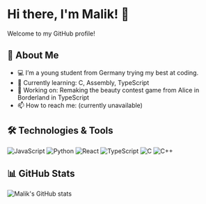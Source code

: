 # Hi there, I'm Malik! 👋

Welcome to my GitHub profile!

## 🚀 About Me

- 💻 I’m a young student from Germany trying my best at coding.
- 🌱 Currently learning: C, Assembly, TypeScript
- 🔭 Working on: Remaking the beauty contest game from Alice in Borderland in TypeScript
- 📫 How to reach me: (currently unavailable)

## 🛠️ Technologies & Tools

![JavaScript](https://img.shields.io/badge/JavaScript-F7DF1E?style=for-the-badge&logo=javascript&logoColor=black)
![Python](https://img.shields.io/badge/Python-3776AB?style=for-the-badge&logo=python&logoColor=white)
![React](https://img.shields.io/badge/React-61DAFB?style=for-the-badge&logo=react&logoColor=black)
![TypeScript](https://img.shields.io/badge/TypeScript-007ACC?style=for-the-badge&logo=typescript&logoColor=white  )
![C](https://img.shields.io/badge/C-00599C?style=for-the-badge&logo=c&logoColor=white)
![C++](https://img.shields.io/badge/C++-00599C?style=for-the-badge&logo=c%2B%2B&logoColor=white)


## 📊 GitHub Stats

![Malik's GitHub stats](https://github-readme-stats.vercel.app/api?username=malikgcoding&show_icons=true&theme=radical)
